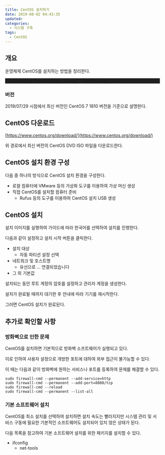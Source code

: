 ```yaml
---
title: CentOS 설치하기
date: 2019-08-02 04:43:35
updated:
categories:
  - 시스템 구축
tags:
  - CentOS
---
```


## 개요

운영체제 CentOS를 설치하는 방법을 정리한다.

<div style="background-color: #212121">
{% asset_img "centos_logo_45.png" "CentOS Logo" %}
</div>

### 버전

2019/07/29 시점에서 최신 버전인 CentOS 7 1810 버전을 기준으로 설명한다.

<!-- more -->

## CentOS 다운로드

[https://www.centos.org/download/](https://www.centos.org/download/)

위 경로에서 최신 버전의 CentOS DVD ISO 파일을 다운로드한다.

## CentOS 설치 환경 구성

다음 중 하나의 방식으로 CentOS 설치 환경을 구성한다.

- 로컬 컴퓨터에 VMware 등의 가상화 도구를 이용하여 가상 머신 생성
- 직접 CentOS를 설치할 컴퓨터 준비
  - Rufus 등의 도구를 이용하여 CentOS 설치 USB 생성

## CentOS 설치

설치 이미지를 실행하여 가이드에 따라 한국어를 선택하여 설치를 진행한다.

다음과 같이 설정하고 설치 시작 버튼을 클릭한다.

- 설치 대상
  - 자동 파티션 설정 선택
- 네트워크 및 호스트명
  - 유선으로 ... 연결되었습니다
- 그 외 기본값

설치되는 동안 루트 계정의 암호를 설정하고 관리자 계정을 생성한다.

설치가 완료될 때까지 대기한 후 안내에 따라 기기를 재시작한다.

그러면 CentOS 설치가 완료된다.

## 추가로 확인할 사항

### 방화벽으로 인한 문제

CentOS를 설치하면 기본적으로 방화벽 소프트웨어가 실행되고 있다.

이로 인하여 사용자 설정으로 개방한 포트에 대하여 외부 접근이 불가능할 수 있다.

이 때는 다음과 같이 방화벽에 원하는 서비스나 포트를 등록하여 문제를 해결할 수 있다.

    sudo firewall-cmd --permanent --add-service=http
    sudo firewall-cmd --permanent --add-port=8080/tcp
    sudo firewall-cmd --reload
    sudo firewall-cmd --permanent --list-all

### 기본 소프트웨어 설치

CentOS를 최소 설치를 선택하여 설치하면 설치 속도는 빨라지지만 시스템 관리 및 서비스 구동에 필요한 기본적인 소프트웨어도 설치되어 있지 않은 상태가 된다.

다음 목록을 참고하여 기본 소프트웨어 설치를 위한 패키지를 설치할 수 있다.

- ifconfig
  - net-tools
